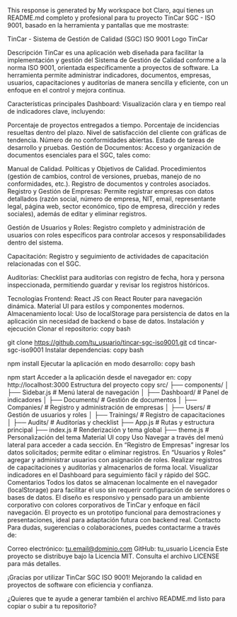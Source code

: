 This response is generated by My workspace bot Claro, aquí tienes un README.md completo y profesional para tu proyecto TinCar SGC - ISO 9001, basado en la herramienta y pantallas que me mostraste:

TinCar - Sistema de Gestión de Calidad (SGC) ISO 9001
Logo TinCar

Descripción
TinCar es una aplicación web diseñada para facilitar la implementación y gestión del Sistema de Gestión de Calidad conforme a la norma ISO 9001, orientada específicamente a proyectos de software. La herramienta permite administrar indicadores, documentos, empresas, usuarios, capacitaciones y auditorías de manera sencilla y eficiente, con un enfoque en el control y mejora continua.

Características principales
Dashboard: Visualización clara y en tiempo real de indicadores clave, incluyendo:

Porcentaje de proyectos entregados a tiempo.
Porcentaje de incidencias resueltas dentro del plazo.
Nivel de satisfacción del cliente con gráficas de tendencia.
Número de no conformidades abiertas.
Estado de tareas de desarrollo y pruebas.
Gestión de Documentos: Acceso y organización de documentos esenciales para el SGC, tales como:

Manual de Calidad.
Políticas y Objetivos de Calidad.
Procedimientos (gestión de cambios, control de versiones, pruebas, manejo de no conformidades, etc.).
Registro de documentos y controles asociados.
Registro y Gestión de Empresas: Permite registrar empresas con datos detallados (razón social, número de empresa, NIT, email, representante legal, página web, sector económico, tipo de empresa, dirección y redes sociales), además de editar y eliminar registros.

Gestión de Usuarios y Roles: Registro completo y administración de usuarios con roles específicos para controlar accesos y responsabilidades dentro del sistema.

Capacitación: Registro y seguimiento de actividades de capacitación relacionadas con el SGC.

Auditorías: Checklist para auditorías con registro de fecha, hora y persona inspeccionada, permitiendo guardar y revisar los registros históricos.

Tecnologías
Frontend:
React JS con React Router para navegación dinámica.
Material UI para estilos y componentes modernos.
Almacenamiento local: Uso de localStorage para persistencia de datos en la aplicación sin necesidad de backend o base de datos.
Instalación y ejecución
Clonar el repositorio:
 copy
bash

git clone https://github.com/tu_usuario/tincar-sgc-iso9001.git
cd tincar-sgc-iso9001
Instalar dependencias:
 copy
bash

npm install
Ejecutar la aplicación en modo desarrollo:
 copy
bash

npm start
Acceder a la aplicación desde el navegador en:
 copy
http://localhost:3000
Estructura del proyecto
 copy
src/
├── components/
│   ├── Sidebar.js                # Menú lateral de navegación
│   ├── Dashboard/                # Panel de indicadores
│   ├── Documents/                # Gestión de documentos
│   ├── Companies/                # Registro y administración de empresas
│   ├── Users/                    # Gestión de usuarios y roles
│   ├── Trainings/                # Registro de capacitaciones
│   ├── Audits/                  # Auditorías y checklist
├── App.js                       # Rutas y estructura principal
├── index.js                     # Renderización y tema global
├── theme.js                     # Personalización del tema Material UI
 copy
Uso
Navegar a través del menú lateral para acceder a cada sección.
En “Registro de Empresas” ingresar los datos solicitados; permite editar o eliminar registros.
En “Usuarios y Roles” agregar y administrar usuarios con asignación de roles.
Realizar registros de capacitaciones y auditorías y almacenarlos de forma local.
Visualizar indicadores en el Dashboard para seguimiento fácil y rápido del SGC.
Comentarios
Todos los datos se almacenan localmente en el navegador (localStorage) para facilitar el uso sin requerir configuración de servidores o bases de datos.
El diseño es responsivo y pensado para un ambiente corporativo con colores corporativos de TinCar y enfoque en fácil navegación.
El proyecto es un prototipo funcional para demostraciones y presentaciones, ideal para adaptación futura con backend real.
Contacto
Para dudas, sugerencias o colaboraciones, puedes contactarme a través de:

Correo electrónico: tu.email@dominio.com
GitHub: tu_usuario
Licencia
Este proyecto se distribuye bajo la Licencia MIT. Consulta el archivo LICENSE para más detalles.

¡Gracias por utilizar TinCar SGC ISO 9001!
Mejorando la calidad en proyectos de software con eficiencia y confianza.

¿Quieres que te ayude a generar también el archivo README.md listo para copiar o subir a tu repositorio?
